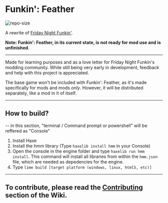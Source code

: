 # Funkin': Feather

![repo-size](https://img.shields.io/github/repo-size/BeastlyGhost/FNF-Funkin-Feather)

A rewrite of [Friday Night Funkin'](https://github.com/ninjamuffin99/Funkin).

**Note: Funkin': Feather, in its current state, is not ready for mod use and is unfinished**.

---
Made for learning purposes and as a love letter for Friday Night Funkin's modding community.
While still being very early in development, feedback and help with this project is appreciated.

The base game won't be included with Funkin': Feather, as it's made specifically for mods and mods *only*.
However, it will be distributed separately, like a mod in it of itself.

---
## How to build?
-- in this section, "terminal / Command prompt or powershell" will be reffered as "Console"
1. Install Haxe
2. Install the hmm library (Type ``haxelib install hmm`` in your Console)
3. Open the console in the engine folder and type ``haxelib run hmm install``. This command will install all libraries from within the `hmm.json` file, which are needed as depedencies for the engine.
4. Type ``lime build [target platform (windows, linux, html5, etc)]``

---
## To contribute, please read the [Contributing](https://github.com/BeastlyGhost/FNF-Funkin-Feather/wiki/Contirbuting) section of the Wiki.
